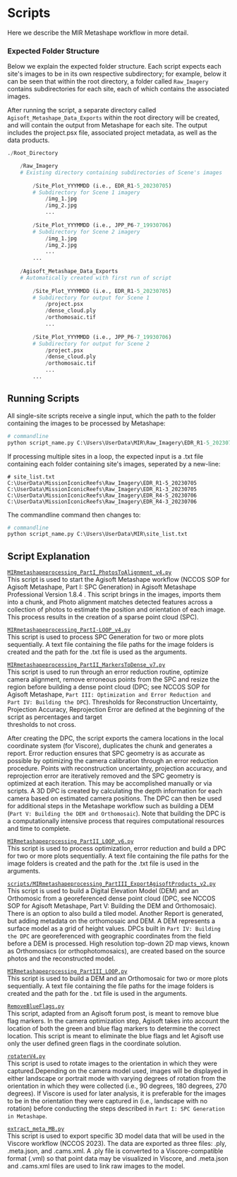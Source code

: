 # Scripts

Here we describe the MIR Metashape workflow in more detail.

### Expected Folder Structure

Below we explain the expected folder structure. Each script expects each site's images to be in 
its own respective subdirectory; for example, below it can be seen that within the root 
directory, a folder called `Raw_Imagery` contains subdirectories for each site, each of which 
contains the associated images.

After running the script, a separate directory called `Agisoft_Metashape_Data_Exports` within the 
root directory will be created, and will contain the output from Metashape for each site. The 
output includes the project.psx file, associated project metadata, as well as the data products.

```python
./Root_Directory

    /Raw_Imagery
    # Existing directory containing subdirectories of Scene's images
        
        /Site_Plot_YYYMMDD (i.e., EDR_R1-5_20230705)
        # Subdirectory for Scene 1 imagery
            /img_1.jpg
            /img_2.jpg
            ...
        
        /Site_Plot_YYYMMDD (i.e., JPP_P6-7_19930706)
        # Subdirectory for Scene 2 imagery
            /img_1.jpg
            /img_2.jpg
            ...
        ...
        
    /Agisoft_Metashape_Data_Exports 
    # Automatically created with first run of script
        
        /Site_Plot_YYYMMDD (i.e., EDR_R1-5_20230705)
        # Subdirectory for output for Scene 1 
            /project.psx
            /dense_cloud.ply
            /orthomosaic.tif
            ...
        
        /Site_Plot_YYYMMDD (i.e., JPP_P6-7_19930706)
        # Subdirectory for output for Scene 2 
            /project.psx
            /dense_cloud.ply
            /orthomosaic.tif
            ...
        ...
```

## Running Scripts

All single-site scripts receive a single input, which the path to the folder containing the images 
to be processed by Metashape:
```python
# commandline
python script_name.py C:\Users\UserData\MIR\Raw_Imagery\EDR_R1-5_20230705\
```

If processing multiple sites in a loop, the expected input is a .txt file containing each folder
containing site's images, seperated by a new-line:
```
# site_list.txt
C:\UserData\MissionIconicReefs\Raw_Imagery\EDR_R1-5_20230705
C:\UserData\MissionIconicReefs\Raw_Imagery\EDR_R1-3_20230705
C:\UserData\MissionIconicReefs\Raw_Imagery\EDR_R4-5_20230706
C:\UserData\MissionIconicReefs\Raw_Imagery\EDR_R4-3_20230706
```

The commandline command then changes to:
```python
# commandline
python script_name.py C:\Users\UserData\MIR\site_list.txt
```

## Script Explanation  

[`MIRmetashapeprocessing_PartI_PhotosToAlignment_v4.py`](scripts/MIRmetashapeprocessing_PartI_PhotosToAlignment_v4.py)  
This script is used to start the Agisoft Metashape workflow (NCCOS SOP for Agisoft Metashape, 
  Part I: SPC Generation) in Agisoft Metashape Professional Version 1.8.4 . This script brings 
  in the images, imports them into a chunk, and Photo alignment matches detected features 
  across a collection of photos to estimate the position and orientation of each image. This 
process results in the creation of a sparse point cloud (SPC).

[`MIRmetashapeprocessing_PartI-LOOP_v4.py`](scripts/MIRmetashapeprocessing_PartI-LOOP_v4.py)    
This script is used to process SPC Generation for two or more plots sequentially. A text file 
  containing the file paths for the image folders is created and the path for the .txt file is 
  used as the arguments. 

[`MIRmetashapeprocessing_PartII_MarkersToDense_v7.py`](scripts/MIRmetashapeprocessing_PartII_MarkersToDense_v7.py)  
This script is used to run through an error reduction routine, optimize camera alignment, 
  remove erroneous points from the SPC and resize the region before building a dense point 
  cloud (DPC; see NCCOS SOP for Agisoft Metashape, `Part III: Optimization and Error Reduction and 
  Part IV: Building the DPC`). Thresholds for Reconstruction Uncertainty, Projection Accuracy, 
Reprojection Error are defined at the beginning of the script as percentages and target  
  thresholds to not cross.   

After creating the DPC, the script exports the camera locations in 
  the local coordinate system (for Viscore), duplicates the chunk and generates a report. 
  Error reduction ensures that SPC geometry is as accurate as possible by optimizing the 
  camera calibration through an error reduction procedure. Points with reconstruction 
  uncertainty, projection accuracy, and reprojection error are iteratively removed and the SPC 
  geometry is optimized at each iteration. This may be accomplished manually or via scripts. A 
  3D DPC is created by calculating the depth information for each camera based on estimated 
  camera positions. The DPC can then be used for additional steps in the Metashape workflow 
  such as building a DEM (`Part V: Building the DEM and Orthomosaic`). Note that building the 
  DPC is a computationally intensive process that requires computational resources and time to 
  complete.

[`MIRmetashapeprocessing_PartII_LOOP_v6.py`](scripts/MIRmetashapeprocessing_PartII_LOOP_v6.py)  
This script is used to process optimization, error reduction and build a DPC for two or more 
  plots sequentially. A text file containing the file paths for the image folders is created and 
  the path for the .txt file is used in the arguments. 

[`scripts/MIRmetashapeprocessing_PartIII_ExportAgisoftProducts_v2.py`](MIRmetashapeprocessing_PartIII_ExportAgisoftProducts_v2.py)  
This script is used to build a Digital Elevation Model (DEM) and an Orthomosic from a 
georeferenced dense point cloud (DPC, see NCCOS SOP for Agisoft Metashape, Part V: Building the 
DEM and Orthomosaic). There is an option to also build a tiled model. Another Report is 
generated, but adding metadata on the orthomosaic and DEM. A DEM represents a surface model as 
a grid of height values. DPCs built in `Part IV: Building the DPC` are georeferenced with 
geographic coordinates from the field before a DEM is processed. High resolution top-down 2D 
map views, known as Orthomosiacs (or orthophotomosaics), are created based on the source photos 
and the reconstructed model. 

[`MIRmetashapeprocessing_PartIII_LOOP.py`](scripts/MIRmetashapeprocessing_PartIII_LOOP.py)  
This script is used to build a DEM and an Orthomosaic for two or more plots sequentially. A 
  text file containing the file paths for the image folders is created and the path for the .
  txt file is used in the arguments. 

[`RemoveBlueFlags.py`](scripts/RemoveBlueFlags.py)  
This script, adapted from an Agisoft forum post, is meant to remove blue flag markers. In the 
  camera optimization step, Agisoft takes into account the location of both the green and blue 
  flag markers to determine the correct location. This script is meant to eliminate the blue 
  flags and let Agisoft use only the user defined green flags in the coordinate solution. 

[`rotaterV4.py`](scripts/rotaterV4.py)  
This script is used to rotate images to the orientation in which they were captured.Depending 
  on the camera model used, images will be displayed in either landscape or portrait mode with 
  varying degrees of rotation from the orientation in which they were collected (i.e., 90 
  degrees, 180 degrees, 270 degrees). If Viscore is used for later analysis, it is preferable 
  for the images to be in the orientation they were captured in (i.e., landscape with no 
  rotation) before conducting the steps described in `Part I: SPC Generation in Metashape`.

[`extract_meta_MB.py`](scripts/extract_meta_MB.py)  
This script is used to export specific 3D model data that will be used in the Viscore workflow 
  (NCCOS 2023). The data are exported as three files: .ply, .meta.json, and .cams.xml. A .ply 
  file is converted to a Viscore-compatible format (.vml) so that point data may be visualized 
  in Viscore, and .meta.json and .cams.xml files are used to link raw images to the model. 